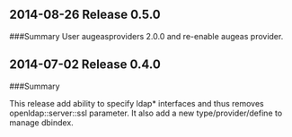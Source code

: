 ## 2014-08-26 Release 0.5.0
###Summary
User augeasproviders 2.0.0 and re-enable augeas provider.

## 2014-07-02 Release 0.4.0
###Summary

This release add ability to specify ldap* interfaces and thus removes openldap::server::ssl parameter. It also add a new type/provider/define to manage dbindex.

